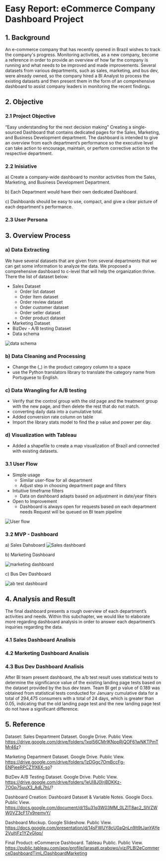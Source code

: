 # Easy Report: eCommerce Company Dashboard Project
## 1. Background
  An e-commerce company that has recently opened in Brazil wishes to track the company's progress. Monitoring activities, as a new company, become a reference in order to provide an overview of how far the company is running and what needs to be improved and made improvements. Several datasets from various departments, such as sales, marketing, and bus dev, were already owned, so the company hired a BI Analyst to process the existing datasets and then present them in the form of an comprehensive dashboard to assist company leaders in monitoring the recent findings.
## 2. Objective
### 2.1 Project Objective
“Easy understanding for the next decision making”
Creating a single-sourced Dashboard that contains dedicated pages for the Sales, Marketing, and Business Development department. The dashboard is intended to give an overview from each department’s performance so the executive level can take action to encourage, maintain, or perform corrective action to the respective department.

### 2.2 Inisiative
a) Create a company-wide dashboard to monitor activities from the Sales, Marketing, and Business Development Department.

b) Each Department would have their own dedicated Dashboard.

c) Dashboards should be easy to use, compact, and give a clear picture of each department's performance.

### 2.3 User Persona
## 3. Overview Process
### a) Data Extracting
  We have several datasets that are given from several departments that we can get some information to analyze the data. We proposed a comprehensive dashboard to c-level that will help the organization thrive. There the list of dataset below:
* Sales Dataset
    - Order list dataset
    - Order Item dataset
    - Order review dataset
    - Order customer dataset
    - Order seller dataset
    - Order product dataset
* Marketing Dataset
* BizDev - A/B testing Dataset
* Data schema

![data schema](https://user-images.githubusercontent.com/102814373/193418657-1fe5ff7c-bcab-4b5e-a22c-1d5f0c227ca7.png)


### b) Data Cleaning and Processing
* Change the (_) in the product category column to a space
* use the Python translators library to translate the category name from Portuguese to English.
### c) Data Wrangling for A/B testing
* Verify that the control group with the old page and the treatment group with the new page, and then delete the rest that do not match.
* converting daily data into a cumulative total.
* Added conversion rate column on table
* Import the library stats model to find the p value and power per day.

### d) Visualization with Tableau
* Added a shapefile to create a map visualization of Brazil and connected with existing datasets.

### 3.1 User Flow
* Simple usage
    - Similar user-flow for all department
    - Adjust step in choosing department page and filters
* Intuitive timeframe filters
    - Data on dashboard adapts based on adjustment in date/year filters
* Open to Improvement
    - Dashboard is always open for requests based on each department needs
      Request will be queued on BI team pipeline

![User flow](https://user-images.githubusercontent.com/102814373/193417612-967c1655-551a-402b-ab5d-2ee320e33990.png)

### 3.2 MVP - Dashboard
a) Sales Dahsboard
![Sales dashboard](https://user-images.githubusercontent.com/102814373/193417347-cb9a0c05-a3ed-4d30-b6dc-608f886957ae.png)


b) Marketing Dashboard

![marketing dashboard](https://user-images.githubusercontent.com/102814373/193417419-663fb988-1b66-49e2-a6f2-01a2537bcbe0.png)



c) Bus Dev Dashboard

![ab test dashboard](https://user-images.githubusercontent.com/102814373/193417444-1fdcafba-5d59-4d77-ae12-604da9432708.png)


## 4. Analysis and Result
The final dashboard presents a rough overview of each department’s activities and needs. Within this subchapter, we would like to elaborate more regarding dashboard analysis in order to answer each department’s inquiries regarding the data.
### 4.1 Sales Dashboard Analisis
### 4.2 Marketing Dashboard Analisis
### 4.3 Bus Dev Dashboard Analisis
After BI team present dashboard, the a/b test result uses statistical tests to determine the significance value of the existing landing page tests based on the dataset provided by the bus dev team.
Team BI get p value of 0.189 was obtained from statistical tests conducted for January cumulative data for a total of 294,475 consumers with a total of 24 days, which is greater than 0.05, indicating that the old landing page test and the new landing page test do not have a significant difference.


## 5. Reference
Dataset:
Sales Department Dataset. Google Drive. Public View. https://drive.google.com/drive/folders/1xql56CMrIKNppRjQOF61wNKTPmTMr46z?

Marketing Department Dataset. Google Drive. Public View. https://drive.google.com/drive/folders/1zDGgc7OmBccFg-ENPjeeRPCZ1fX6X-so?

BizDev A/B Testing Dataset. Google Drive. Public View. https://drive.google.com/drive/folders/1eUI8J0IrjBDKKz-7OGp75uuX3_AdL7hU?

Dashboard Creation:
Dashboard Dataset & Variable Notes. Google Docs. Public View. https://docs.google.com/document/d/1Su31q3W03MM_0LZlT8ac2_SIVZWW0VZ3cF17x9nemvY/

Dashboard Mockup. Google Slideshow. Public View. https://docs.google.com/presentation/d/14sFWUY8cU0aQnLn9lt9tJanYAYe2VultjFz1YZvGIqo/

Final Product:
eCommerce Dashboard. Tableau Public. Public View. https://public.tableau.com/app/profile/larasati.prabowo/viz/PLBI2eCommerceDashboardTimL/DashboardMarketing
